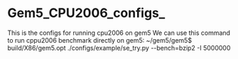 # Gem5_CPU2006_configs_
This is the configs for running cpu2006 on gem5
We can use this command to run cppu2006 benchmark directly on gem5:
~/gem5/gem5$ build/X86/gem5.opt ./configs/example/se_try.py --bench=bzip2 -I 5000000
